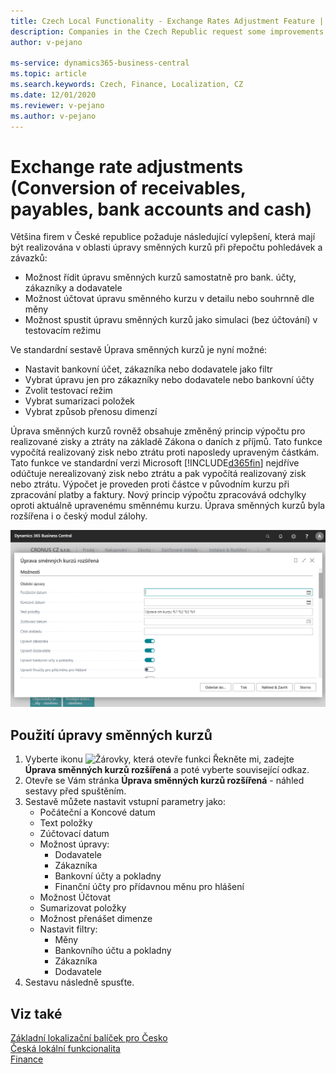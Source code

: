 ```yaml
---
title: Czech Local Functionality - Exchange Rates Adjustment Feature | Microsoft Docs
description: Companies in the Czech Republic request some improvements in the Exchange Rates Adjustment feature in the Czech version of Business Central.
author: v-pejano

ms-service: dynamics365-business-central
ms.topic: article
ms.search.keywords: Czech, Finance, Localization, CZ
ms.date: 12/01/2020
ms.reviewer: v-pejano
ms.author: v-pejano
---
```


# Exchange rate adjustments (Conversion of receivables, payables, bank accounts and cash)

Většina firem v České republice požaduje následující vylepšení, která mají být realizována v oblasti úpravy směnných kurzů při přepočtu pohledávek a závazků:

- Možnost řídit úpravu směnných kurzů samostatně pro bank. účty, zákazníky a dodavatele
- Možnost účtovat úpravu směnného kurzu v detailu nebo souhrnně dle měny
- Možnost spustit úpravu směnných kurzů jako simulaci (bez účtování) v testovacím režimu

Ve standardní sestavě Úprava směnných kurzů je nyní možné:

- Nastavit bankovní účet, zákazníka nebo dodavatele jako filtr
- Vybrat úpravu jen pro zákazníky nebo dodavatele nebo bankovní účty
- Zvolit testovací režim
- Vybrat sumarizaci položek
- Vybrat způsob přenosu dimenzí

Úprava směnných kurzů rovněž obsahuje změněný princip výpočtu pro realizované zisky a ztráty na základě Zákona o daních z příjmů. Tato funkce vypočítá realizovaný zisk nebo ztrátu proti naposledy upraveným částkám.
Tato funkce ve standardní verzi Microsoft [!INCLUDE[d365fin](../../includes/d365fin_long_md.md)] nejdříve odúčtuje nerealizovaný zisk nebo ztrátu a pak vypočítá realizovaný zisk nebo ztrátu. Výpočet je proveden proti částce v původním kurzu při zpracování platby a faktury.
Nový princip výpočtu zpracovává odchylky oproti aktuálně upravenému směnnému kurzu.
Úprava směnných kurzů byla rozšířena i o český modul zálohy.

![Úprava směnných kurzů](Media/exchange-rates-adjustment.png)

## Použití úpravy směnných kurzů
1. Vyberte ikonu ![Žárovky, která otevře funkci Řekněte mi](../../media/ui-search/search_small.png "Řekněte mi, co chcete dělat"), zadejte **Úprava směnných kurzů rozšířená** a poté vyberte související odkaz.
2. Otevře se Vám stránka **Úprava směnných kurzů rozšířená** - náhled sestavy před spuštěním.
3. Sestavě můžete nastavit vstupní parametry jako:
    - Počáteční a Koncové datum
    - Text položky
    - Zúčtovací datum
    - Možnost úpravy:
        - Dodavatele
        - Zákazníka
        - Bankovní účty a pokladny
        - Finanční účty pro přídavnou měnu pro hlášení
    - Možnost Účtovat
    - Sumarizovat položky
    - Možnost přenášet dimenze
    - Nastavit filtry:
        - Měny
        - Bankovního účtu a pokladny
        - Zákazníka
        - Dodavatele
4. Sestavu následně spusťte.


## Viz také

[Základní lokalizační balíček pro Česko](ui-extensions-core-localization-pack-cz.md)  
[Česká lokální funkcionalita](czech-local-functionality.md)  
[Finance](../../finance.md)  
